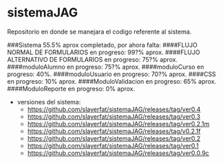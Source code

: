 sistemaJAG
==========
Repositorio en donde se manejara el codigo referente al sistema.

###Sistema 55.5% aprox completado, por ahora falta:
####FLUJO NORMAL DE FORMULARIOS
en progreso: 99?% aprox.
####FLUJO ALTERNATIVO DE FORMULARIOS
en progreso: 75?% aprox.
####moduloAlumno
en progreso: 75?% aprox.
####moduloCurso
en progreso: 40%.
####moduloUsuario
en progreso: 70?% aprox.
####CSS
en progreso: 10% aprox.
####ModuloValidacion
en progreso: 65% aprox.
####ModuloReporte
en progreso: 0% aprox.

* versiones del sistema:
  * https://github.com/slayerfat/sistemaJAG/releases/tag/ver0.4
  * https://github.com/slayerfat/sistemaJAG/releases/tag/ver0.3
  * https://github.com/slayerfat/sistemaJAG/releases/tag/ver0.2.1m
  * https://github.com/slayerfat/sistemaJAG/releases/tag/v0.2.1f
  * https://github.com/slayerfat/sistemaJAG/releases/tag/ver0.2
  * https://github.com/slayerfat/sistemaJAG/releases/tag/ver0.1
  * https://github.com/slayerfat/sistemaJAG/releases/tag/ver0.0.9c
